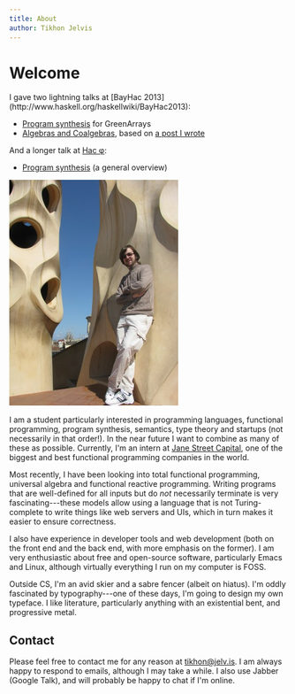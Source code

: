 ```yaml
---
title: About
author: Tikhon Jelvis
---
```


<div class="content">

# Welcome

<div class="announcement">
I gave two lightning talks at [BayHac 2013](http://www.haskell.org/haskellwiki/BayHac2013):

  * [Program synthesis](af-slides.html) for GreenArrays
  * [Algebras and Coalgebras](algebras.html), based on [a post I wrote](http://stackoverflow.com/questions/16015020/what-does-coalgebra-mean-in-the-context-of-programming/16022059#16022059)

And a longer talk at [Hac φ](http://www.haskell.org/haskellwiki/Hac_%CF%86):

  * [Program synthesis](synthesis-slides.html) (a general overview)

</div>

![Me on the roof of the Casa Milà in Barcelona. For even more Guadí, you can barely see the Sagrada Família in the background.](img/me_at_casa_mila_med.jpg)

I am a student particularly interested in programming languages, functional programming, program synthesis, semantics, type theory and startups (not necessarily in that order!). In the near future I want to combine as many of these as possible. Currently, I'm an intern at [Jane Street Capital](http://www.janestreet.com/), one of the biggest and best functional programming companies in the world.

Most recently, I have been looking into total functional programming, universal algebra and functional reactive programming. Writing programs that are well-defined for all inputs but do *not* necessarily terminate is very fascinating---these models allow using a language that is not Turing-complete to write things like web servers and UIs, which in turn makes it easier to ensure correctness.

I also have experience in developer tools and web development (both on the front end and the back end, with more emphasis on the former). I am very enthusiastic about free and open-source software, particularly Emacs and Linux, although virtually everything I run on my computer is FOSS.

Outside CS, I'm an avid skier and a sabre fencer (albeit on hiatus). I'm oddly fascinated by typography---one of these days, I'm going to design my own typeface. I like literature, particularly anything with an existential bent, and progressive metal. 

## Contact

Please feel free to contact me for any reason at <a href="mailto:tikhon@jelv.is">tikhon@jelv.is</a>. I am always happy to respond to emails, although I may take a while. I also use Jabber (Google Talk), and will probably be happy to chat if I'm online.


</div>